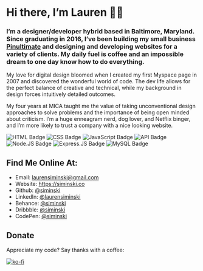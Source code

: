 # Hi there, I’m Lauren 👋🏼
### I’m a designer/developer hybrid based in Baltimore, Maryland. Since graduating in 2016, I’ve been building my small business [Pinultimate](https://pinultimate.co/) and designing and developing websites for a variety of clients. My daily fuel is coffee and an impossible dream to one day know how to do everything.

My love for digital design bloomed when I created my first Myspace page in 2007 and discovered the wonderful world of code. The dev life allows for the perfect balance of creative and technical, while my background in design forces intuitively detailed outcomes.

My four years at MICA taught me the value of taking unconventional design approaches to solve problems and the importance of being open minded about criticism. I’m a huge enneagram nerd, dog lover, and Netflix binger, and I’m more likely to trust a company with a nice looking website.

![HTML Badge](https://img.shields.io/badge/-HTML-323795) ![CSS Badge](https://img.shields.io/badge/-CSS-01A990) ![JavaScript Badge](https://img.shields.io/badge/-JavaScript-539436) ![API Badge](https://img.shields.io/badge/-API-F58021) ![Node.JS Badge](https://img.shields.io/badge/-Node.JS-CF1848) ![Express.JS Badge](https://img.shields.io/badge/-Express.JS-750460) ![MySQL Badge](https://img.shields.io/badge/-MySQL-61489C) 


## Find Me Online At:
* Email: laurensiminski@gmail.com
* Website: https://siminski.co
* Github: [@siminski](https://github.com/siminski)
* LinkedIn: [@laurensiminski](https://www.linkedin.com/in/laurensiminski/)
* Behance: [@siminski](https://www.behance.net/siminski)
* Dribbble: [@siminski](https://dribbble.com/siminski)
* CodePen: [@siminski](https://codepen.io/siminski)


## Donate
Appreciate my code? Say thanks with a coffee:

[![ko-fi](https://www.ko-fi.com/img/githubbutton_sm.svg)](https://ko-fi.com/W7W21YVJJ)

<!--
**siminski/siminski** is a ✨ _special_ ✨ repository because its `README.md` (this file) appears on your GitHub profile.

Here are some ideas to get you started:

- 🔭 I’m currently working on ...
- 🌱 I’m currently learning ...
- 👯 I’m looking to collaborate on ...
- 🤔 I’m looking for help with ...
- 💬 Ask me about ...
- 📫 How to reach me: ...
- 😄 Pronouns: ...
- ⚡ Fun fact: ...
-->
